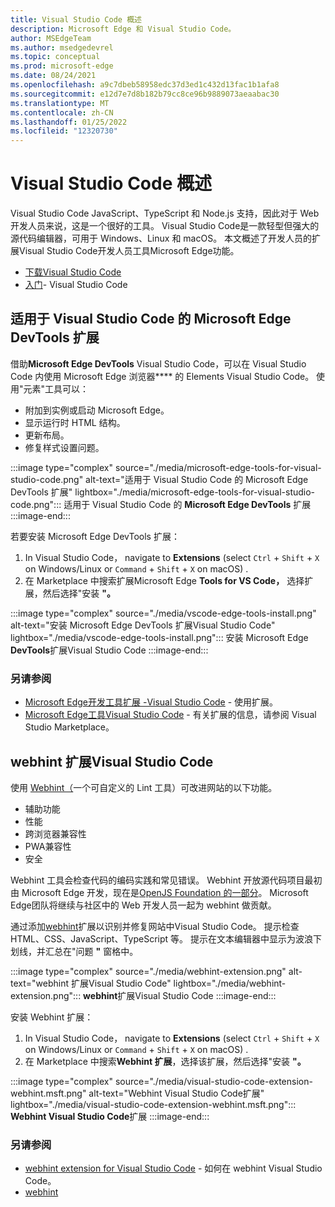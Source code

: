```yaml
---
title: Visual Studio Code 概述
description: Microsoft Edge 和 Visual Studio Code。
author: MSEdgeTeam
ms.author: msedgedevrel
ms.topic: conceptual
ms.prod: microsoft-edge
ms.date: 08/24/2021
ms.openlocfilehash: a9c7dbeb58958edc37d3ed1c432d13fac1b1afa8
ms.sourcegitcommit: e12d7e7d8b182b79cc8ce96b9889073aeaabac30
ms.translationtype: MT
ms.contentlocale: zh-CN
ms.lasthandoff: 01/25/2022
ms.locfileid: "12320730"
---
```

# <a name="visual-studio-code-overview"></a>Visual Studio Code 概述

Visual Studio Code JavaScript、TypeScript 和 Node.js 支持，因此对于 Web 开发人员来说，这是一个很好的工具。  Visual Studio Code是一款轻型但强大的源代码编辑器，可用于 Windows、Linux 和 macOS。  本文概述了开发人员的扩展Visual Studio Code开发人员工具Microsoft Edge功能。

*  [下载Visual Studio Code](https://code.visualstudio.com)
*  [入门](https://code.visualstudio.com/Docs)- Visual Studio Code


<!-- ====================================================================== -->
## <a name="the-microsoft-edge-devtools-extension-for-visual-studio-code"></a>适用于 Visual Studio Code 的 Microsoft Edge DevTools 扩展

借助**Microsoft Edge DevTools** Visual Studio Code，可以在 Visual Studio Code 内使用 Microsoft Edge 浏览器**** 的 Elements Visual Studio Code。  使用"元素"工具可以：
*   附加到实例或启动 Microsoft Edge。
*   显示运行时 HTML 结构。
*   更新布局。
*   修复样式设置问题。

:::image type="complex" source="./media/microsoft-edge-tools-for-visual-studio-code.png" alt-text="适用于 Visual Studio Code 的 Microsoft Edge DevTools 扩展" lightbox="./media/microsoft-edge-tools-for-visual-studio-code.png":::
   适用于 Visual Studio Code 的 **Microsoft Edge DevTools** 扩展
:::image-end:::

若要安装 Microsoft Edge DevTools 扩展：
1. In Visual Studio Code， navigate to **Extensions** (select `Ctrl` + `Shift` + `X` on Windows/Linux or `Command` + `Shift` + `X` on macOS) .
1. 在 Marketplace 中搜索扩展Microsoft Edge **Tools for VS Code，** 选择扩展，然后选择"安装 **"。**

:::image type="complex" source="./media/vscode-edge-tools-install.png" alt-text="安装 Microsoft Edge DevTools 扩展Visual Studio Code" lightbox="./media/vscode-edge-tools-install.png":::
   安装 Microsoft Edge **DevTools**扩展Visual Studio Code
:::image-end:::

### <a name="see-also"></a>另请参阅

*  [Microsoft Edge开发工具扩展 -Visual Studio Code](./microsoft-edge-devtools-extension.md) - 使用扩展。
*  [Microsoft Edge工具Visual Studio Code](https://marketplace.visualstudio.com/items?itemName=ms-edgedevtools.vscode-edge-devtools) - 有关扩展的信息，请参阅 Visual Studio Marketplace。


<!-- ====================================================================== -->
## <a name="the-webhint-extension-for-visual-studio-code"></a>webhint 扩展Visual Studio Code

使用 [Webhint（](https://webhint.io)一个可自定义的 Lint 工具）可改进网站的以下功能。

*   辅助功能
*   性能
*   跨浏览器兼容性
*   PWA兼容性
*   安全

Webhint 工具会检查代码的编码实践和常见错误。  Webhint 开放源代码项目最初由 Microsoft Edge 开发，现在是[OpenJS Foundation 的一部分](https://openjsf.org)。  Microsoft Edge团队将继续与社区中的 Web 开发人员一起为 webhint 做贡献。

通过添加[webhint](https://marketplace.visualstudio.com/items?itemName=webhint.vscode-webhint)扩展以识别并修复网站中Visual Studio Code。  提示检查 HTML、CSS、JavaScript、TypeScript 等。  提示在文本编辑器中显示为波浪下划线，并汇总在"问题 **"** 窗格中。

:::image type="complex" source="./media/webhint-extension.png" alt-text="webhint 扩展Visual Studio Code" lightbox="./media/webhint-extension.png":::
   **webhint**扩展Visual Studio Code
:::image-end:::

安装 Webhint 扩展：
1. In Visual Studio Code， navigate to **Extensions** (select `Ctrl` + `Shift` + `X` on Windows/Linux or `Command` + `Shift` + `X` on macOS) .
1. 在 Marketplace 中搜索**Webhint 扩展**，选择该扩展，然后选择"安装 **"。**

:::image type="complex" source="./media/visual-studio-code-extension-webhint.msft.png" alt-text="Webhint Visual Studio Code扩展" lightbox="./media/visual-studio-code-extension-webhint.msft.png":::
   **Webhint Visual Studio Code**扩展
:::image-end:::

### <a name="see-also"></a>另请参阅

*  [webhint extension for Visual Studio Code](./webhint.md) - 如何在 webhint Visual Studio Code。
*  [webhint](https://webhint.io)
